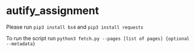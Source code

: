# autify_assignment

Please run ```pip3 install bs4``` and ```pip3 install requests```

To run the script run ```python3 fetch.py --pages [list of pages] {optional --metadata}```
